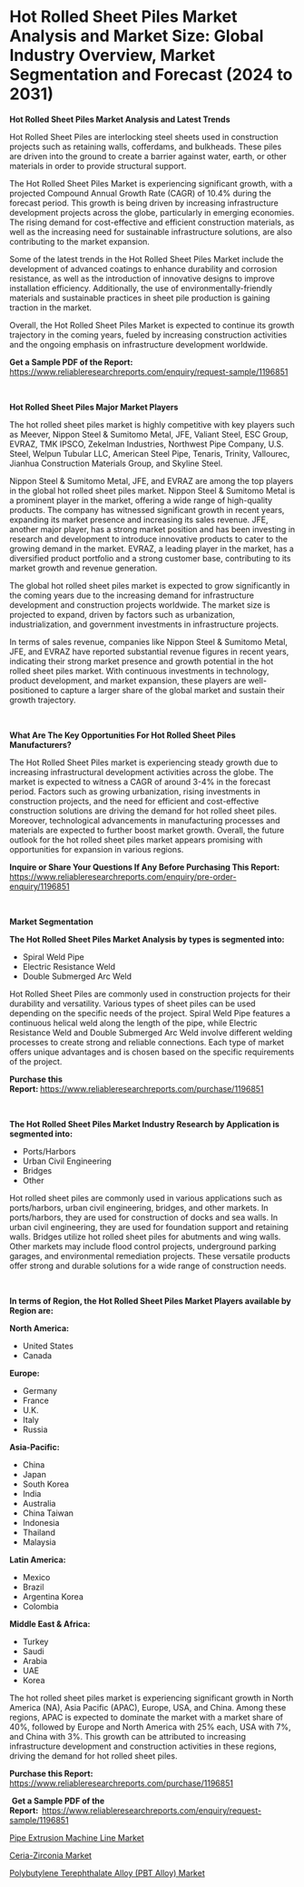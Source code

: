 <p><h1>Hot Rolled Sheet Piles Market Analysis and Market Size: Global Industry Overview, Market Segmentation and Forecast (2024 to 2031)</h1></p><p><strong>Hot Rolled Sheet Piles Market Analysis and Latest Trends</strong></p>
<p><p>Hot Rolled Sheet Piles are interlocking steel sheets used in construction projects such as retaining walls, cofferdams, and bulkheads. These piles are driven into the ground to create a barrier against water, earth, or other materials in order to provide structural support.</p><p>The Hot Rolled Sheet Piles Market is experiencing significant growth, with a projected Compound Annual Growth Rate (CAGR) of 10.4% during the forecast period. This growth is being driven by increasing infrastructure development projects across the globe, particularly in emerging economies. The rising demand for cost-effective and efficient construction materials, as well as the increasing need for sustainable infrastructure solutions, are also contributing to the market expansion.</p><p>Some of the latest trends in the Hot Rolled Sheet Piles Market include the development of advanced coatings to enhance durability and corrosion resistance, as well as the introduction of innovative designs to improve installation efficiency. Additionally, the use of environmentally-friendly materials and sustainable practices in sheet pile production is gaining traction in the market.</p><p>Overall, the Hot Rolled Sheet Piles Market is expected to continue its growth trajectory in the coming years, fueled by increasing construction activities and the ongoing emphasis on infrastructure development worldwide.</p></p>
<p><strong>Get a Sample PDF of the Report:&nbsp;</strong> <a href="https://www.reliableresearchreports.com/enquiry/request-sample/1196851">https://www.reliableresearchreports.com/enquiry/request-sample/1196851</a></p>
<p>&nbsp;</p>
<p><strong>Hot Rolled Sheet Piles Major Market Players</strong></p>
<p><p>The hot rolled sheet piles market is highly competitive with key players such as Meever, Nippon Steel & Sumitomo Metal, JFE, Valiant Steel, ESC Group, EVRAZ, TMK IPSCO, Zekelman Industries, Northwest Pipe Company, U.S. Steel, Welpun Tubular LLC, American Steel Pipe, Tenaris, Trinity, Vallourec, Jianhua Construction Materials Group, and Skyline Steel.</p><p>Nippon Steel & Sumitomo Metal, JFE, and EVRAZ are among the top players in the global hot rolled sheet piles market. Nippon Steel & Sumitomo Metal is a prominent player in the market, offering a wide range of high-quality products. The company has witnessed significant growth in recent years, expanding its market presence and increasing its sales revenue. JFE, another major player, has a strong market position and has been investing in research and development to introduce innovative products to cater to the growing demand in the market. EVRAZ, a leading player in the market, has a diversified product portfolio and a strong customer base, contributing to its market growth and revenue generation.</p><p>The global hot rolled sheet piles market is expected to grow significantly in the coming years due to the increasing demand for infrastructure development and construction projects worldwide. The market size is projected to expand, driven by factors such as urbanization, industrialization, and government investments in infrastructure projects.</p><p>In terms of sales revenue, companies like Nippon Steel & Sumitomo Metal, JFE, and EVRAZ have reported substantial revenue figures in recent years, indicating their strong market presence and growth potential in the hot rolled sheet piles market. With continuous investments in technology, product development, and market expansion, these players are well-positioned to capture a larger share of the global market and sustain their growth trajectory.</p></p>
<p>&nbsp;</p>
<p><strong>What Are The Key Opportunities For Hot Rolled Sheet Piles Manufacturers?</strong></p>
<p><p>The Hot Rolled Sheet Piles market is experiencing steady growth due to increasing infrastructural development activities across the globe. The market is expected to witness a CAGR of around 3-4% in the forecast period. Factors such as growing urbanization, rising investments in construction projects, and the need for efficient and cost-effective construction solutions are driving the demand for hot rolled sheet piles. Moreover, technological advancements in manufacturing processes and materials are expected to further boost market growth. Overall, the future outlook for the hot rolled sheet piles market appears promising with opportunities for expansion in various regions.</p></p>
<p><strong>Inquire or Share Your Questions If Any Before Purchasing This Report:</strong> <a href="https://www.reliableresearchreports.com/enquiry/pre-order-enquiry/1196851">https://www.reliableresearchreports.com/enquiry/pre-order-enquiry/1196851</a></p>
<p>&nbsp;</p>
<p><strong>Market Segmentation</strong></p>
<p><strong>The Hot Rolled Sheet Piles Market Analysis by types is segmented into:</strong></p>
<p><ul><li>Spiral Weld Pipe</li><li>Electric Resistance Weld</li><li>Double Submerged Arc Weld</li></ul></p>
<p><p>Hot Rolled Sheet Piles are commonly used in construction projects for their durability and versatility. Various types of sheet piles can be used depending on the specific needs of the project. Spiral Weld Pipe features a continuous helical weld along the length of the pipe, while Electric Resistance Weld and Double Submerged Arc Weld involve different welding processes to create strong and reliable connections. Each type of market offers unique advantages and is chosen based on the specific requirements of the project.</p></p>
<p><strong>Purchase this Report:&nbsp;</strong><a href="https://www.reliableresearchreports.com/purchase/1196851">https://www.reliableresearchreports.com/purchase/1196851</a></p>
<p>&nbsp;</p>
<p><strong>The Hot Rolled Sheet Piles Market Industry Research by Application is segmented into:</strong></p>
<p><ul><li>Ports/Harbors</li><li>Urban Civil Engineering</li><li>Bridges</li><li>Other</li></ul></p>
<p><p>Hot rolled sheet piles are commonly used in various applications such as ports/harbors, urban civil engineering, bridges, and other markets. In ports/harbors, they are used for construction of docks and sea walls. In urban civil engineering, they are used for foundation support and retaining walls. Bridges utilize hot rolled sheet piles for abutments and wing walls. Other markets may include flood control projects, underground parking garages, and environmental remediation projects. These versatile products offer strong and durable solutions for a wide range of construction needs.</p></p>
<p>&nbsp;</p>
<p><strong>In terms of Region, the Hot Rolled Sheet Piles Market Players available by Region are:</strong></p>
<p>
    <p> <strong> North America: </strong>
        <ul>
            <li>United States</li>
            <li>Canada</li>
        </ul>
        </p> 
    <p> <strong> Europe: </strong>
        <ul>
            <li>Germany</li>
            <li>France</li>
            <li>U.K.</li>
            <li>Italy</li>
            <li>Russia</li>
        </ul>
        </p> 
    <p> <strong> Asia-Pacific: </strong>
        <ul>
            <li>China</li>
            <li>Japan</li>
            <li>South Korea</li>
            <li>India</li>
            <li>Australia</li>
            <li>China Taiwan</li>
            <li>Indonesia</li>
            <li>Thailand</li>
            <li>Malaysia</li>
        </ul>
        </p> 
    <p> <strong> Latin America: </strong>
        <ul>
            <li>Mexico</li>
            <li>Brazil</li>
            <li>Argentina Korea</li>
            <li>Colombia</li>
        </ul>
        </p> 
    <p> <strong> Middle East & Africa: </strong>
        <ul>
            <li>Turkey</li>
            <li>Saudi</li>
            <li>Arabia</li>
            <li>UAE</li>
            <li>Korea</li>
        </ul>
    </p>
    </p>
<p><p>The hot rolled sheet piles market is experiencing significant growth in North America (NA), Asia Pacific (APAC), Europe, USA, and China. Among these regions, APAC is expected to dominate the market with a market share of 40%, followed by Europe and North America with 25% each, USA with 7%, and China with 3%. This growth can be attributed to increasing infrastructure development and construction activities in these regions, driving the demand for hot rolled sheet piles.</p></p>
<p><strong>Purchase this Report: </strong><a href="https://www.reliableresearchreports.com/purchase/1196851">https://www.reliableresearchreports.com/purchase/1196851</a></p>
<p>&nbsp;<strong>Get a Sample PDF of the Report:&nbsp;&nbsp;</strong><a href="https://www.reliableresearchreports.com/enquiry/request-sample/1196851">https://www.reliableresearchreports.com/enquiry/request-sample/1196851</a></p>
<p><strong></strong></p>
<p><p><a href="https://view.publitas.com/reportprime-1/pipe-extrusion-machine-line-market-research-report-reveals-the-latest-trends-and-opportunities-of-this-market-for-period-from-2024-2031/">Pipe Extrusion Machine Line Market</a></p><p><a href="https://view.publitas.com/reportprime-1/ceria-zirconia-market-analysis-and-market-size-global-industry-overview-market-segmentation-and-forecast-2024-to-2031/">Ceria-Zirconia Market</a></p><p><a href="https://view.publitas.com/reportprime-1/polybutylene-terephthalate-alloy-pbt-alloy-market-offers-provide-insightful-data-for-the-time-period-from-2024-to-2031-and-also-provide-analysis-based-on-application-type-and-region/">Polybutylene Terephthalate Alloy (PBT Alloy) Market</a></p></p>